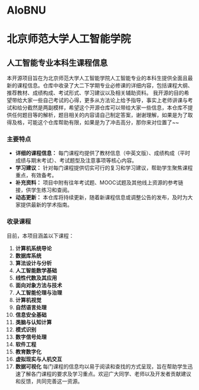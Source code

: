 # AIoBNU

# 北京师范大学人工智能学院  
## 人工智能专业本科生课程信息

本开源项目旨在为北京师范大学人工智能学院人工智能专业的本科生提供全面且最新的课程信息。仓库中收录了大二下学期专业必修课的详细内容，包括课程大纲、推荐教材、成绩构成、考试形式、学习建议以及相关辅助资料。
我开源的目的希望带给大家一些自己考试的心得，更多从方法论上给予指导，事实上老师讲课与考试和给分截然是两副模样，希望这个开源仓库可以带给大家一些信息，本仓库不提供任何题目等的解析，题目相关的内容请自己制定答案，谢谢理解，如果是为了取得及格，可能这个仓库帮助有限，如果是为了冲击高分，那你来对位置了~~

### 主要特点
- **详细的课程信息：** 每门课程均提供了教材信息（中英文版）、成绩构成（平时成绩与期末考试）、考试题型及注意事项等核心内容。
- **学习建议：** 针对每门课程提供切实可行的复习和学习建议，帮助学生聚焦课程重点，有效备考。
- **补充资料：** 项目中附有往年考试题、MOOC试题及其他线上资源的参考链接，供学生练习和查阅。
- **动态更新：** 本仓库将持续更新，随着新课程信息或调整公告的发布，及时为大家提供最新的学术指南。

### 收录课程
目前，本项目涵盖以下课程：
1. **计算机系统导论**  
2. **数据库系统**  
3. **算法设计与分析**  
4. **人工智能数学基础**  
5. **线性代数及其应用**  
6. **面向对象方法与技术**
7.  **人工智能伦理与治理**
8.  **计算机视觉**
9.  **自然语言处理**
10.  **信息安全基础**
11.  **类脑与认知计算**
12.  **模式识别**
13.  **数字信号处理**
14.  **软件工程**
15.  **教育数字化**
16.  **虚拟现实与人机交互**
17.  **数据可视化**
每门课程的信息均以易于阅读和查找的方式呈现，旨在帮助学生迅速了解各门课程的要求及学习重点。欢迎广大同学、老师以及开发者贡献建议和反馈，共同完善这一资源。

